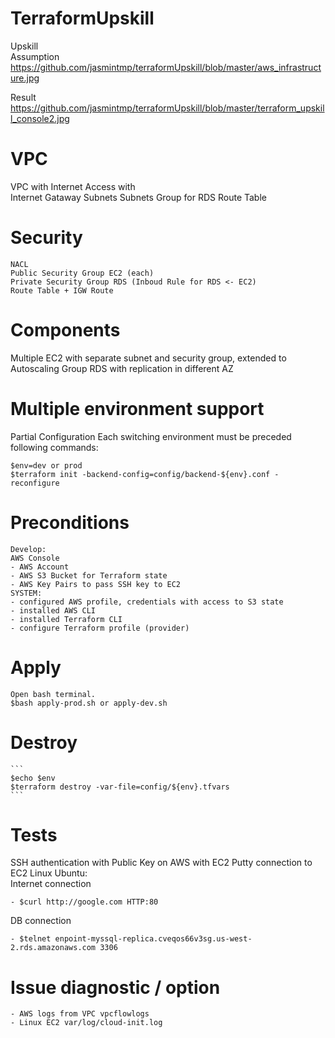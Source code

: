 # TerraformUpskill
Upskill  
Assumption
https://github.com/jasmintmp/terraformUpskill/blob/master/aws_infrastructure.jpg

Result
https://github.com/jasmintmp/terraformUpskill/blob/master/terraform_upskill_console2.jpg


# VPC 
VPC with Internet Access with  
  Internet Gataway
  Subnets
  Subnets Group for RDS
  Route Table
  
# Security  
	NACL
	Public Security Group EC2 (each)
	Private Security Group RDS (Inboud Rule for RDS <- EC2)
	Route Table + IGW Route
	
# Components
  Multiple EC2 with separate subnet and security group, extended to Autoscaling Group
  RDS with replication in different AZ

# Multiple environment support
  Partial Configuration
  Each switching environment must be preceded following commands:
  ```
  $env=dev or prod
  $terraform init -backend-config=config/backend-${env}.conf -reconfigure
  ```
# Preconditions
	Develop:
	AWS Console
	- AWS Account
	- AWS S3 Bucket for Terraform state
	- AWS Key Pairs to pass SSH key to EC2 
	SYSTEM: 
	- configured AWS profile, credentials with access to S3 state
	- installed AWS CLI
	- installed Terraform CLI
	- configure Terraform profile (provider)
	
# Apply
	Open bash terminal.
	$bash apply-prod.sh or apply-dev.sh
	
# Destroy	
	```
	$echo $env
	$terraform destroy -var-file=config/${env}.tfvars
	```	
# Tests
  SSH authentication with Public Key on AWS with EC2
  Putty connection to EC2 Linux Ubuntu:  
  Internet connection
  ```
 - $curl http://google.com HTTP:80
  ```
  DB connection
  ```
 - $telnet enpoint-myssql-replica.cveqos66v3sg.us-west-2.rds.amazonaws.com 3306
  ```
# Issue diagnostic / option    
    - AWS logs from VPC vpcflowlogs
    - Linux EC2 var/log/cloud-init.log
